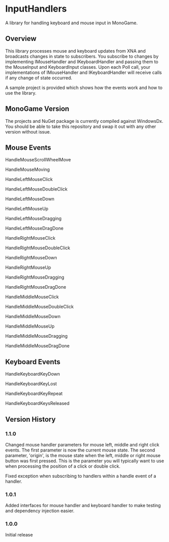 # InputHandlers
A library for handling keyboard and mouse input in MonoGame.

## Overview
This library processes mouse and keyboard updates from XNA and broadcasts changes in state to subscribers.  You subscribe to changes by implementing IMouseHandler and IKeyboardHandler and passing them to the MouseInput and KeyboardInput classes.  Upon each Poll call, your implementations of IMouseHandler and IKeyboardHandler will receive calls if any change of state occurred.

A sample project is provided which shows how the events work and how to use the library.

## MonoGame Version
The projects and NuGet package is currently compiled against WindowsDx.  You should be able to take this repository and swap it out with any other version without issue.

## Mouse Events
HandleMouseScrollWheelMove

HandleMouseMoving

HandleLeftMouseClick

HandleLeftMouseDoubleClick

HandleLeftMouseDown

HandleLeftMouseUp

HandleLeftMouseDragging

HandleLeftMouseDragDone

HandleRightMouseClick

HandleRightMouseDoubleClick

HandleRightMouseDown

HandleRightMouseUp

HandleRightMouseDragging

HandleRightMouseDragDone

HandleMiddleMouseClick

HandleMiddleMouseDoubleClick

HandleMiddleMouseDown

HandleMiddleMouseUp

HandleMiddleMouseDragging

HandleMiddleMouseDragDone

## Keyboard Events
HandleKeyboardKeyDown

HandleKeyboardKeyLost

HandleKeyboardKeyRepeat

HandleKeyboardKeysReleased

## Version History
### 1.1.0
Changed mouse handler parameters for mouse left, middle and right click events.  The first parameter is now the current mouse state.  The second parameter, 'origin', is the mouse state when the left, middle or right mouse button was first pressed.   This is the parameter you will typically want to use when processing the position of a click or double click.

Fixed exception when subscribing to handlers within a handle event of a handler.

### 1.0.1
Added interfaces for mouse handler and keyboard handler to make testing and dependency injection easier.

### 1.0.0
Initial release
